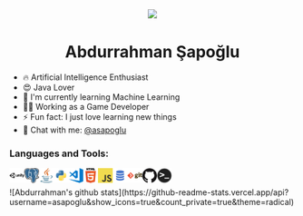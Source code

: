 <div align="center">
  <img height="100" src="https://user-images.githubusercontent.com/72756431/102409157-a311df80-3fff-11eb-849b-4ad05b8e2ce0.png">
  <h1>Abdurrahman Şapoğlu</h1>
</div>

- 🔥 Artificial Intelligence Enthusiast
- 😍 Java Lover
- 🌱 I'm currently learning Machine Learning
- 👨‍💻 Working as a Game Developer
- ⚡️ Fun fact: I just love learning new things
- 💬 Chat with me:  [@asapoglu](abdurrahmansapoglu@gmail.com)


### Languages and Tools:
<img align="left" alt="Unity" width="26px" src="https://raw.githubusercontent.com/github/explore/master/topics/unity/unity.png" />
<img align="left" alt="Unity" width="26px" src="https://github.com/github/explore/blob/master/topics/postgresql/postgresql.png" />

<img align="left" alt="Java" width="26px" src="https://raw.githubusercontent.com/github/explore/80688e429a7d4ef2fca1e82350fe8e3517d3494d/topics/java/java.png" />
<img align="left" alt="Python" width="26px" src="https://raw.githubusercontent.com/github/explore/80688e429a7d4ef2fca1e82350fe8e3517d3494d/topics/python/python.png" />
<img align="left" alt="Visual Studio Code" width="26px" src="https://raw.githubusercontent.com/github/explore/80688e429a7d4ef2fca1e82350fe8e3517d3494d/topics/visual-studio-code/visual-studio-code.png" />
<img align="left" alt="HTML5" width="26px" src="https://raw.githubusercontent.com/github/explore/80688e429a7d4ef2fca1e82350fe8e3517d3494d/topics/html/html.png" />
<img align="left" alt="JavaScript" width="26px" src="https://raw.githubusercontent.com/github/explore/80688e429a7d4ef2fca1e82350fe8e3517d3494d/topics/javascript/javascript.png" />
<img align="left" alt="SQL" width="26px" src="https://raw.githubusercontent.com/github/explore/80688e429a7d4ef2fca1e82350fe8e3517d3494d/topics/sql/sql.png" />
<img align="left" alt="Git" width="26px" src="https://raw.githubusercontent.com/github/explore/80688e429a7d4ef2fca1e82350fe8e3517d3494d/topics/git/git.png" />
<img align="left" alt="GitHub" width="26px" src="https://raw.githubusercontent.com/github/explore/78df643247d429f6cc873026c0622819ad797942/topics/github/github.png" />
<img align="left" alt="Terminal" width="26px" src="https://raw.githubusercontent.com/github/explore/80688e429a7d4ef2fca1e82350fe8e3517d3494d/topics/terminal/terminal.png" />

<br />
<br />
![Abdurrahman's github stats](https://github-readme-stats.vercel.app/api?username=asapoglu&show_icons=true&count_private=true&theme=radical)
<!--
**asapoglu/asapoglu** is a ✨ _special_ ✨ repository because its `README.md` (this file) appears on your GitHub profile.

Here are some ideas to get you started:


